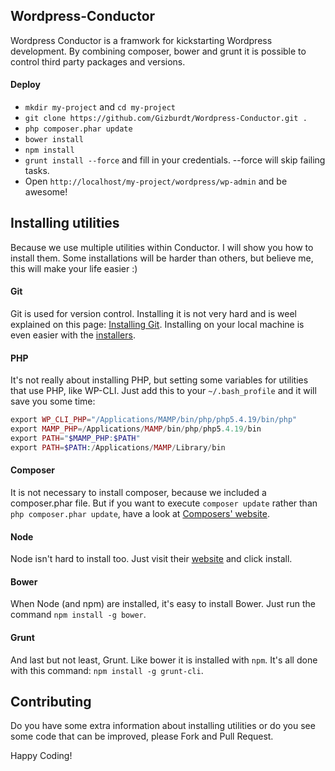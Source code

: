 ## Wordpress-Conductor

Wordpress Conductor is a framwork for kickstarting Wordpress development. By combining composer, bower and grunt it is possible to control third party packages and versions.

#### Deploy
* `mkdir my-project` and `cd my-project`
* `git clone https://github.com/Gizburdt/Wordpress-Conductor.git .`
* `php composer.phar update`
* `bower install`
* `npm install`
* `grunt install --force` and fill in your credentials. --force will skip failing tasks.
* Open `http://localhost/my-project/wordpress/wp-admin` and be awesome!

## Installing utilities
Because we use multiple utilities within Conductor. I will show you how to install them. Some installations will be harder than others, but believe me, this will make your life easier :)

#### Git
Git is used for version control. Installing it is not very hard and is weel explained on this page: [Installing Git](http://git-scm.com/book/en/Getting-Started-Installing-Git). Installing on your local machine is even easier with the [installers](http://git-scm.com/downloads).

#### PHP
It's not really about installing PHP, but setting some variables for utilities that use PHP, like WP-CLI. Just add this to your `~/.bash_profile` and it will save you some time:

```php
export WP_CLI_PHP="/Applications/MAMP/bin/php/php5.4.19/bin/php"
export MAMP_PHP=/Applications/MAMP/bin/php/php5.4.19/bin
export PATH="$MAMP_PHP:$PATH"
export PATH=$PATH:/Applications/MAMP/Library/bin
```

#### Composer
It is not necessary to install composer, because we included a composer.phar file. But if you want to execute `composer update` rather than `php composer.phar update`, have a look at [Composers' website](https://getcomposer.org/).

#### Node
Node isn't hard to install too. Just visit their [website](http://nodejs.org/) and click install.

#### Bower
When Node (and npm) are installed, it's easy to install Bower. Just run the command `npm install -g bower`.

#### Grunt
And last but not least, Grunt. Like bower it is installed with `npm`. It's all done with this command: `npm install -g grunt-cli`.

## Contributing
Do you have some extra information about installing utilities or do you see some code that can be improved, please Fork and Pull Request. 

Happy Coding!
